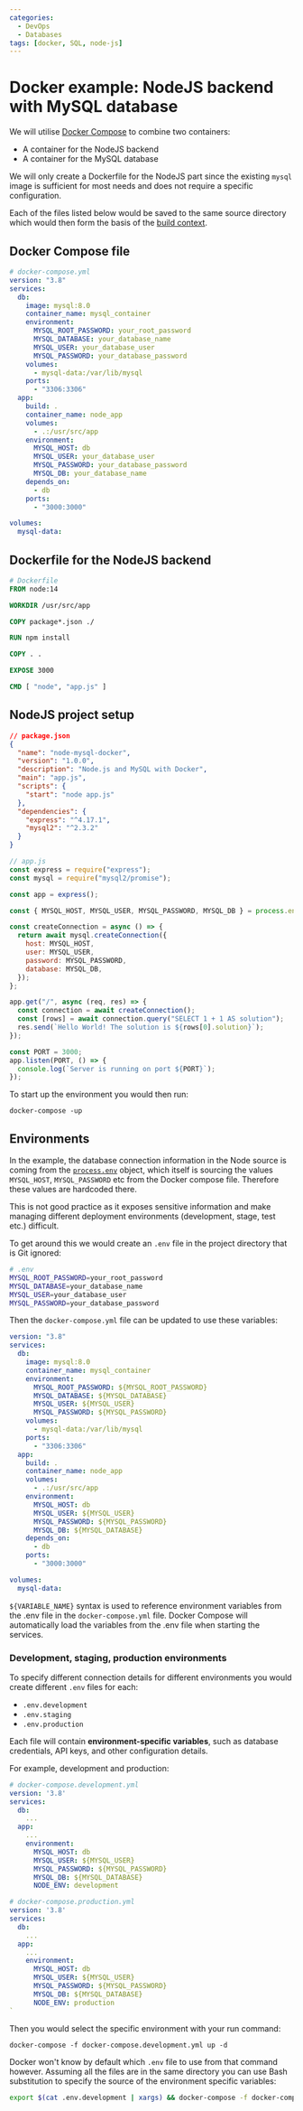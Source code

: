 ```yaml
---
categories:
  - DevOps
  - Databases
tags: [docker, SQL, node-js]
---
```


# Docker example: NodeJS backend with MySQL database

We will utilise [Docker Compose](/DevOps/Docker/Docker_Compose.md) to combine
two containers:

- A container for the NodeJS backend
- A container for the MySQL database

We will only create a Dockerfile for the NodeJS part since the existing `mysql`
image is sufficient for most needs and does not require a specific
configuration.

Each of the files listed below would be saved to the same source directory which
would then form the basis of the
[build context](/DevOps/Docker/Creating_a_Docker_image.md#creating-a-docker-image).

## Docker Compose file

```yml
# docker-compose.yml
version: "3.8"
services:
  db:
    image: mysql:8.0
    container_name: mysql_container
    environment:
      MYSQL_ROOT_PASSWORD: your_root_password
      MYSQL_DATABASE: your_database_name
      MYSQL_USER: your_database_user
      MYSQL_PASSWORD: your_database_password
    volumes:
      - mysql-data:/var/lib/mysql
    ports:
      - "3306:3306"
  app:
    build: .
    container_name: node_app
    volumes:
      - .:/usr/src/app
    environment:
      MYSQL_HOST: db
      MYSQL_USER: your_database_user
      MYSQL_PASSWORD: your_database_password
      MYSQL_DB: your_database_name
    depends_on:
      - db
    ports:
      - "3000:3000"

volumes:
  mysql-data:
```

## Dockerfile for the NodeJS backend

```Dockerfile
# Dockerfile
FROM node:14

WORKDIR /usr/src/app

COPY package*.json ./

RUN npm install

COPY . .

EXPOSE 3000

CMD [ "node", "app.js" ]
```

## NodeJS project setup

```json
// package.json
{
  "name": "node-mysql-docker",
  "version": "1.0.0",
  "description": "Node.js and MySQL with Docker",
  "main": "app.js",
  "scripts": {
    "start": "node app.js"
  },
  "dependencies": {
    "express": "^4.17.1",
    "mysql2": "^2.3.2"
  }
}
```

```js
// app.js
const express = require("express");
const mysql = require("mysql2/promise");

const app = express();

const { MYSQL_HOST, MYSQL_USER, MYSQL_PASSWORD, MYSQL_DB } = process.env;

const createConnection = async () => {
  return await mysql.createConnection({
    host: MYSQL_HOST,
    user: MYSQL_USER,
    password: MYSQL_PASSWORD,
    database: MYSQL_DB,
  });
};

app.get("/", async (req, res) => {
  const connection = await createConnection();
  const [rows] = await connection.query("SELECT 1 + 1 AS solution");
  res.send(`Hello World! The solution is ${rows[0].solution}`);
});

const PORT = 3000;
app.listen(PORT, () => {
  console.log(`Server is running on port ${PORT}`);
});
```

To start up the environment you would then run:

```
docker-compose -up
```

## Environments

In the example, the database connection information in the Node source is coming
from the
[`process.env`](/Programming_Languages/NodeJS/Architecture/Managing_environments.md)
object, which itself is sourcing the values `MYSQL_HOST`, `MYSQL_PASSWORD` etc
from the Docker compose file. Therefore these values are hardcoded there.

This is not good practice as it exposes sensitive information and make managing
different deployment environments (development, stage, test etc.) difficult.

To get around this we would create an `.env` file in the project directory that
is Git ignored:

```sh
# .env
MYSQL_ROOT_PASSWORD=your_root_password
MYSQL_DATABASE=your_database_name
MYSQL_USER=your_database_user
MYSQL_PASSWORD=your_database_password
```

Then the `docker-compose.yml` file can be updated to use these variables:

```yml
version: "3.8"
services:
  db:
    image: mysql:8.0
    container_name: mysql_container
    environment:
      MYSQL_ROOT_PASSWORD: ${MYSQL_ROOT_PASSWORD}
      MYSQL_DATABASE: ${MYSQL_DATABASE}
      MYSQL_USER: ${MYSQL_USER}
      MYSQL_PASSWORD: ${MYSQL_PASSWORD}
    volumes:
      - mysql-data:/var/lib/mysql
    ports:
      - "3306:3306"
  app:
    build: .
    container_name: node_app
    volumes:
      - .:/usr/src/app
    environment:
      MYSQL_HOST: db
      MYSQL_USER: ${MYSQL_USER}
      MYSQL_PASSWORD: ${MYSQL_PASSWORD}
      MYSQL_DB: ${MYSQL_DATABASE}
    depends_on:
      - db
    ports:
      - "3000:3000"

volumes:
  mysql-data:
```

`${VARIABLE_NAME}` syntax is used to reference environment variables from the
.env file in the `docker-compose.yml` file. Docker Compose will automatically
load the variables from the .env file when starting the services.

### Development, staging, production environments

To specify different connection details for different environments you would
create different `.env` files for each:

- `.env.development`
- `.env.staging`
- `.env.production`

Each file will contain **environment-specific variables**, such as database
credentials, API keys, and other configuration details.

For example, development and production:

```yml
# docker-compose.development.yml
version: '3.8'
services:
  db:
    ...
  app:
    ...
    environment:
      MYSQL_HOST: db
      MYSQL_USER: ${MYSQL_USER}
      MYSQL_PASSWORD: ${MYSQL_PASSWORD}
      MYSQL_DB: ${MYSQL_DATABASE}
      NODE_ENV: development

```

```yml
# docker-compose.production.yml
version: '3.8'
services:
  db:
    ...
  app:
    ...
    environment:
      MYSQL_HOST: db
      MYSQL_USER: ${MYSQL_USER}
      MYSQL_PASSWORD: ${MYSQL_PASSWORD}
      MYSQL_DB: ${MYSQL_DATABASE}
      NODE_ENV: production
`
```

Then you would select the specific environment with your run command:

```
docker-compose -f docker-compose.development.yml up -d
```

Docker won't know by default which `.env` file to use from that command however.
Assuming all the files are in the same directory you can use Bash substitution
to specify the source of the environment specific variables:

```sh
export $(cat .env.development | xargs) && docker-compose -f docker-compose.development.yml up -d
```

